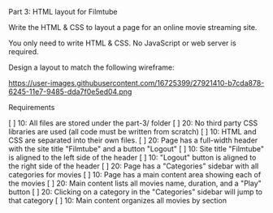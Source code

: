 Part 3: HTML layout for Filmtube

Write the HTML & CSS to layout a page for an online movie streaming site.

You only need to write HTML & CSS. No JavaScript or web server is required.

Design a layout to match the following wireframe:

https://user-images.githubusercontent.com/16725399/27921410-b7cda878-6245-11e7-9485-dda7f0e5ed04.png


Requirements

[ ] 10: All files are stored under the part-3/ folder
[ ] 20: No third party CSS libraries are used (all code must be written from scratch)
[ ] 10: HTML and CSS are separated into their own files.
[ ] 20: Page has a full-width header with the site title "Filmtube" and a button "Logout"
[ ] 10: Site title "Filmtube" is aligned to the left side of the header
[ ] 10: "Logout" button is aligned to the right side of the header
[ ] 20: Page has a "Categories" sidebar with all categories for movies
[ ] 10: Page has a main content area showing each of the movies
[ ] 20: Main content lists all movies name, duration, and a "Play" button
[ ] 20: Clicking on a category in the "Categories" sidebar will jump to that category
[ ] 10: Main content organizes all movies by section
